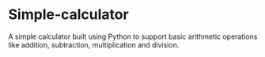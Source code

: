 # Simple-calculator
A simple calculator built using Python to support basic arithmetic operations like addition, subtraction, multiplication and division.
